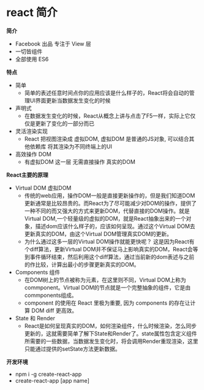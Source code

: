 # react 简介



**简介**

* Facebook 出品 专注于 View 层
* 一切皆组件
* 全部使用 ES6

**特点**

* 简单
  * 简单的表述任意时间点你的应用应该是什么样子的，React将会自动的管理UI界面更新当数据发生变化的时候
* 声明式
  * 在数据发生变化的时候，React从概念上讲与点击了F5一样，实际上它仅仅是更新了变化的一部分而已
* 灵活渲染实现
  * React 把视图渲染成 虚拟DOM, 虚拟DOM 是普通的JS对象, 可以结合其他依赖库 将其渲染为不同终端上的UI
* 高效操作 DOM
  * 有虚拟DOM 这一层 无需直接操作 真实的DOM  

**React主要的原理**

* Virtual DOM 虚拟DOM 
  * 传统的web应用，操作DOM一般是直接更新操作的，但是我们知道DOM更新通常是比较昂贵的。而React为了尽可能减少对DOM的操作，提供了一种不同的而又强大的方式来更新DOM，代替直接的DOM操作。就是Virtual DOM,一个轻量级的虚拟的DOM，就是React抽象出来的一个对象，描述dom应该什么样子的，应该如何呈现。通过这个Virtual DOM去更新真实的DOM，由这个Virtual DOM管理真实DOM的更新。
  * 为什么通过这多一层的Virtual DOM操作就能更快呢？ 这是因为React有个diff算法，更新Virtual DOM并不保证马上影响真实的DOM，React会等到事件循环结束，然后利用这个diff算法，通过当前新的dom表述与之前的作比较，计算出最小的步骤更新真实的DOM。
* Components 组件 
  * 在DOM树上的节点被称为元素，在这里则不同，Virtual DOM上称为commponent。Virtual DOM的节点就是一个完整抽象的组件，它是由commponents组成。
  * component 的使用在 React 里极为重要, 因为 components 的存在让计算 DOM diff 更高效。
* State 和 Render
  * React是如何呈现真实的DOM，如何渲染组件，什么时候渲染，怎么同步更新的，这就需要简单了解下State和Render了。state属性包含定义组件所需要的一些数据，当数据发生变化时，将会调用Render重现渲染，这里只能通过提供的setState方法更新数据。

**开发环境**

* npm i -g create-react-app
* create-react-app \[app name\]

